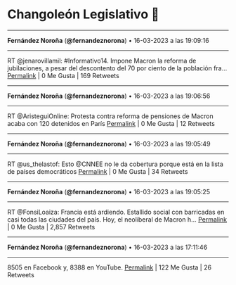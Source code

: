 # Changoleón Legislativo 🙈
*****
**Fernández Noroña** (**@fernandeznorona**) • 16-03-2023 a las 19:09:16
*****
RT @jenarovillamil: #Informativo14. Impone Macron la reforma de jubilaciones, a pesar del descontento del 70 por ciento de la población fra…
[Permalink](https://twitter.com/fernandeznorona/status/1636565334206435328) | 0 Me Gusta | 169 Retweets
*****
**Fernández Noroña** (**@fernandeznorona**) • 16-03-2023 a las 19:06:56
*****
RT @AristeguiOnline: Protesta contra reforma de pensiones de Macron acaba con 120 detenidos en París
[Permalink](https://twitter.com/fernandeznorona/status/1636564749348421633) | 0 Me Gusta | 12 Retweets
*****
**Fernández Noroña** (**@fernandeznorona**) • 16-03-2023 a las 19:05:49
*****
RT @us_thelastof: Esto @CNNEE no le da cobertura porque está en la lista de países democráticos
[Permalink](https://twitter.com/fernandeznorona/status/1636564467944157185) | 0 Me Gusta | 34 Retweets
*****
**Fernández Noroña** (**@fernandeznorona**) • 16-03-2023 a las 19:05:25
*****
RT @FonsiLoaiza: Francia está ardiendo. Estallido social con barricadas en casi todas las ciudades del país. Hoy, el neoliberal de Macron h…
[Permalink](https://twitter.com/fernandeznorona/status/1636564364789424129) | 0 Me Gusta | 2,857 Retweets
*****
**Fernández Noroña** (**@fernandeznorona**) • 16-03-2023 a las 17:11:46
*****
8505 en Facebook y, 8388 en YouTube.
[Permalink](https://twitter.com/fernandeznorona/status/1636535766271553541) | 122 Me Gusta | 26 Retweets